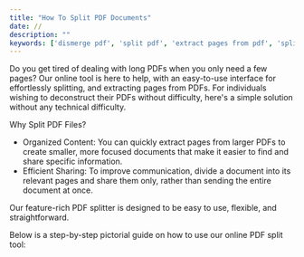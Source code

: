 ```yaml
---
title: "How To Split PDF Documents"
date: //
description: ""
keywords: ['dismerge pdf', 'split pdf', 'extract pages from pdf', 'split and combine pdf', 'isolate pages from pdf', 'break the pdf pages']
---
```


<!-- ## Simplify Your PDF Experience with Our PDF Split Tool -->

Do you get tired of dealing with long PDFs when you only need a few pages? Our online tool is here to help, with an easy-to-use interface for effortlessly splitting, and extracting pages from PDFs. For individuals wishing to deconstruct their PDFs without difficulty, here's a simple solution without any technical difficulty.

Why Split PDF Files?
* Organized Content: You can quickly extract pages from larger PDFs to create smaller, more focused documents that make it easier to find and share specific information.
* Efficient Sharing: To improve communication, divide a document into its relevant pages and share them only, rather than sending the entire document at once.
<!-- * Tailored Documents: Customize your PDFs by combining specific pages from different files, creating a personalized document that suits your needs. -->

Our feature-rich PDF splitter is designed to be easy to use, flexible, and straightforward.

Below is a step-by-step pictorial guide on how to use our online PDF split tool:
